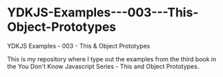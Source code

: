 # YDKJS-Examples---003---This-Object-Prototypes
YDKJS Examples - 003 - This &amp; Object Prototypes

This is my repository where I type out the examples from the third book in the 
You Don't Know Javascript Series - This and Object Prototypes.
